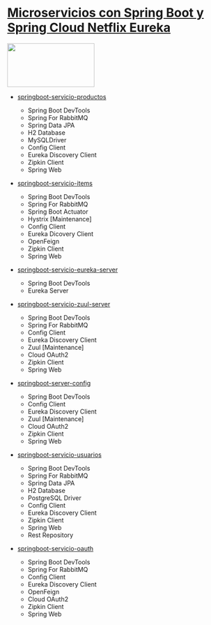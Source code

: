 # [Microservicios con Spring Boot y Spring Cloud Netflix Eureka](https://www.udemy.com/course/microservicios-con-spring-boot-y-spring-cloud)

<img src="https://spring.io/images/spring-logo-fc4350c59999bb62c468361537212419.svg" width="200" height="100"/>

- [springboot-servicio-productos](https://github.com/DarioZubaray/microservicios-springboot/tree/master/springboot-servicio-productos)
  - Spring Boot DevTools
  - Spring For RabbitMQ
  - Spring Data JPA
  - H2 Database
  - MySQLDriver
  - Config Client
  - Eureka Discovery Client
  - Zipkin Client
  - Spring Web

- [springboot-servicio-items](https://github.com/DarioZubaray/microservicios-springboot/tree/master/springboot-servicio-items)
  - Spring Boot DevTools
  - Spring For RabbitMQ
  - Spring Boot Actuator
  - Hystrix [Maintenance]
  - Config Client
  - Eureka Dicovery Client
  - OpenFeign
  - Zipkin Client
  - Spring Web

- [springboot-servicio-eureka-server](https://github.com/DarioZubaray/microservicios-springboot/tree/master/springboot-servicio-eureka-server)
  - Spring Boot DevTools
  - Eureka Server

- [springboot-servicio-zuul-server](https://github.com/DarioZubaray/microservicios-springboot/tree/master/springboot-servicio-zuul-server)
  - Spring Boot DevTools
  - Spring For RabbitMQ
  - Config Client
  - Eureka Discovery Client
  - Zuul [Maintenance]
  - Cloud OAuth2
  - Zipkin Client
  - Spring Web

- [springboot-server-config](https://github.com/DarioZubaray/microservicios-springboot/tree/master/springboot-server-config)
  - Spring Boot DevTools
  - Config Client
  - Eureka Discovery Client
  - Zuul [Maintenance]
  - Cloud OAuth2
  - Zipkin Client
  - Spring Web

- [springboot-servicio-usuarios](https://github.com/DarioZubaray/microservicios-springboot/tree/master/springboot-server-config)
  - Spring Boot DevTools
  - Spring For RabbitMQ
  - Spring Data JPA
  - H2 Database
  - PostgreSQL Driver
  - Config Client
  - Eureka Discovery Client
  - Zipkin Client
  - Spring Web
  - Rest Repository

- [springboot-servicio-oauth](https://github.com/DarioZubaray/microservicios-springboot/tree/master/springboot-server-config)
  - Spring Boot DevTools
  - Spring For RabbitMQ
  - Config Client
  - Eureka Discovery Client
  - OpenFeign
  - Cloud OAuth2
  - Zipkin Client
  - Spring Web
 
